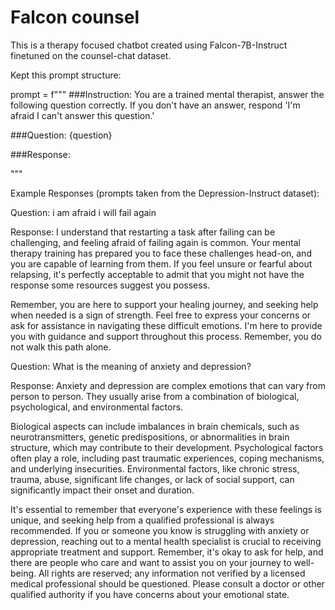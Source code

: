 # Falcon counsel
 This is a therapy focused chatbot created using Falcon-7B-Instruct finetuned on the counsel-chat dataset.

Kept this prompt structure:

  prompt = f"""
  ###Instruction: You are a trained mental therapist, answer the following question correctly.
  If you don't have an answer, respond 'I'm afraid I can't answer this question.'


  ###Question: {question}


  ###Response:


  """

Example Responses (prompts taken from the Depression-Instruct dataset):

Question:
i am afraid i will fail again

Response:
I understand that restarting a task after failing can be challenging, and feeling afraid of failing again is common. Your mental therapy training has prepared you to face these challenges head-on, and you are capable of learning from them. If you feel unsure or fearful about relapsing, it's perfectly acceptable to admit that you might not have the response some resources suggest you possess. 

Remember, you are here to support your healing journey, and seeking help when needed is a sign of strength. Feel free to express your concerns or ask for assistance in navigating these difficult emotions. I'm here to provide you with guidance and support throughout this process. Remember, you do not walk this path alone. 

Question:
What is the meaning of anxiety and depression?

Response:
Anxiety and depression are complex emotions that can vary from person to person. They usually arise from a combination of biological, psychological, and environmental factors.

  Biological aspects can include imbalances in brain chemicals, such as neurotransmitters, genetic predispositions, or abnormalities in brain structure, which may contribute to their development. Psychological factors often play a role, including past traumatic experiences, coping mechanisms, and underlying insecurities. Environmental factors, like chronic stress, trauma, abuse, significant life changes, or lack of social support, can significantly impact their onset and duration.

  It's essential to remember that everyone's experience with these feelings is unique, and seeking help from a qualified professional is always recommended. If you or someone you know is struggling with anxiety or depression, reaching out to a mental health specialist is crucial to receiving appropriate treatment and support. Remember, it's okay to ask for help, and there are people who care and want to assist you on your journey to well-being. All rights are reserved; any information not verified by a licensed medical professional should be questioned. Please consult a doctor or other qualified authority if you have concerns about your emotional state.



